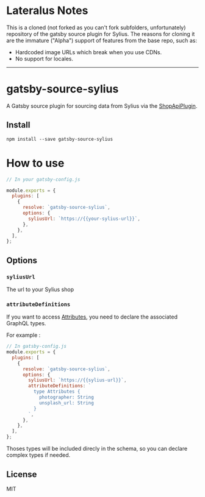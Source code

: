 # Lateralus Notes

This is a cloned (not forked as you can't fork subfolders, unfortunately) repository of the gatsby source plugin for Sylius.
The reasons for cloning it are the immature ("Alpha") support of features from the base repo, such as:
- Hardcoded image URLs which break when you use CDNs.
- No support for locales.

--------

# gatsby-source-sylius

A Gatsby source plugin for sourcing data from Sylius via the [ShopApiPlugin](https://github.com/Sylius/ShopApiPlugin).

## Install

```
npm install --save gatsby-source-sylius
```

# How to use

```javascript
// In your gatsby-config.js

module.exports = {
  plugins: [
    {
      resolve: `gatsby-source-sylius`,
      options: {
        syliusUrl: `https://{{your-sylius-url}}`,
      },
    },
  ],
};
```

## Options

### `syliusUrl`

The url to your Sylius shop

### `attributeDefinitions`

If you want to access [Attributes](https://github.com/Sylius/ShopApiPlugin#attributes), you need to declare the associated GraphQL types.

For example :

```javascript
// In gatsby-config.js
module.exports = {
  plugins: [
    {
      resolve: `gatsby-source-sylius`,
      options: {
        syliusUrl: `https://{{sylius-url}}`,
        attributeDefinitions: `
          type Attributes {
            photographer: String
            unsplash_url: String
          }
        `,
      },
    },
  ],
};
```

Thoses types will be included direcly in the schema, so you can declare complex types if needed.

## License

MIT
